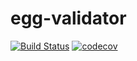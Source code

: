 # egg-validator

[![Build Status](https://www.travis-ci.org/CNBlackJ/egg-validator.svg?branch=master)](https://www.travis-ci.org/CNBlackJ/egg-validator)
[![codecov](https://codecov.io/gh/CNBlackJ/egg-validator/branch/master/graph/badge.svg)](https://codecov.io/gh/CNBlackJ/egg-validator)